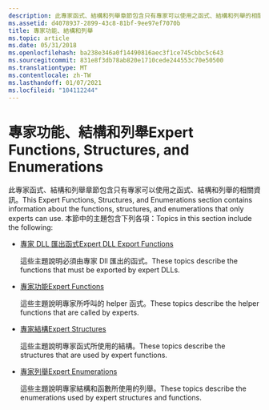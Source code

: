 ```yaml
---
description: 此專家函式、結構和列舉章節包含只有專家可以使用之函式、結構和列舉的相關資訊。
ms.assetid: d4078937-2899-43c8-81bf-9ee97ef7070b
title: 專家功能、結構和列舉
ms.topic: article
ms.date: 05/31/2018
ms.openlocfilehash: ba238e346a0f14490816aec3f1ce745cbbc5c643
ms.sourcegitcommit: 831e8f3db78ab820e1710cede244553c70e50500
ms.translationtype: MT
ms.contentlocale: zh-TW
ms.lasthandoff: 01/07/2021
ms.locfileid: "104112244"
---
```

# <a name="expert-functions-structures-and-enumerations"></a><span data-ttu-id="6b7bd-103">專家功能、結構和列舉</span><span class="sxs-lookup"><span data-stu-id="6b7bd-103">Expert Functions, Structures, and Enumerations</span></span>

<span data-ttu-id="6b7bd-104">此專家函式、結構和列舉章節包含只有專家可以使用之函式、結構和列舉的相關資訊。</span><span class="sxs-lookup"><span data-stu-id="6b7bd-104">This Expert Functions, Structures, and Enumerations section contains information about the functions, structures, and enumerations that only experts can use.</span></span> <span data-ttu-id="6b7bd-105">本節中的主題包含下列各項：</span><span class="sxs-lookup"><span data-stu-id="6b7bd-105">Topics in this section include the following:</span></span>

-   [<span data-ttu-id="6b7bd-106">專家 DLL 匯出函式</span><span class="sxs-lookup"><span data-stu-id="6b7bd-106">Expert DLL Export Functions</span></span>](expert-dll-export-functions.md)

    <span data-ttu-id="6b7bd-107">這些主題說明必須由專家 Dll 匯出的函式。</span><span class="sxs-lookup"><span data-stu-id="6b7bd-107">These topics describe the functions that must be exported by expert DLLs.</span></span>

-   [<span data-ttu-id="6b7bd-108">專家功能</span><span class="sxs-lookup"><span data-stu-id="6b7bd-108">Expert Functions</span></span>](expert-functions.md)

    <span data-ttu-id="6b7bd-109">這些主題說明專家所呼叫的 helper 函式。</span><span class="sxs-lookup"><span data-stu-id="6b7bd-109">These topics describe the helper functions that are called by experts.</span></span>

-   [<span data-ttu-id="6b7bd-110">專家結構</span><span class="sxs-lookup"><span data-stu-id="6b7bd-110">Expert Structures</span></span>](expert-structures.md)

    <span data-ttu-id="6b7bd-111">這些主題說明專家函式所使用的結構。</span><span class="sxs-lookup"><span data-stu-id="6b7bd-111">These topics describe the structures that are used by expert functions.</span></span>

-   [<span data-ttu-id="6b7bd-112">專家列舉</span><span class="sxs-lookup"><span data-stu-id="6b7bd-112">Expert Enumerations</span></span>](expert-enumerations.md)

    <span data-ttu-id="6b7bd-113">這些主題說明專家結構和函數所使用的列舉。</span><span class="sxs-lookup"><span data-stu-id="6b7bd-113">These topics describe the enumerations used by expert structures and functions.</span></span>

 

 



